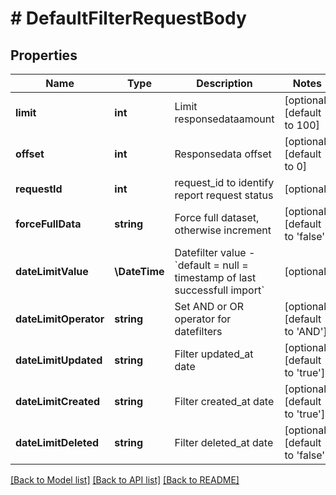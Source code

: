 # # DefaultFilterRequestBody

## Properties

Name | Type | Description | Notes
------------ | ------------- | ------------- | -------------
**limit** | **int** | Limit responsedataamount | [optional] [default to 100]
**offset** | **int** | Responsedata offset | [optional] [default to 0]
**requestId** | **int** | request_id to identify report request status | [optional]
**forceFullData** | **string** | Force full dataset, otherwise increment | [optional] [default to 'false']
**dateLimitValue** | **\DateTime** | Datefilter value - &#x60;default &#x3D; null &#x3D; timestamp of last successfull import&#x60; | [optional]
**dateLimitOperator** | **string** | Set AND or OR operator for datefilters | [optional] [default to 'AND']
**dateLimitUpdated** | **string** | Filter updated_at date | [optional] [default to 'true']
**dateLimitCreated** | **string** | Filter created_at date | [optional] [default to 'true']
**dateLimitDeleted** | **string** | Filter deleted_at date | [optional] [default to 'false']

[[Back to Model list]](../../README.md#models) [[Back to API list]](../../README.md#endpoints) [[Back to README]](../../README.md)
